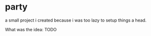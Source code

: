 # party

a small project i created because i was too lazy to setup things a head.

What was the idea:
TODO
